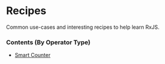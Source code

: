 # Recipes

Common use-cases and interesting recipes to help learn RxJS.


### Contents (By Operator Type)
* [Smart Counter](smart-counter.md)
    
